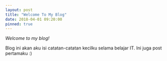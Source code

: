 ```yaml
---
layout: post
title: "Welcome To My Blog"
date: 2018-04-01 09:20:00
pinned: true
---
```

*Welcome to my blog!* 

Blog ini akan aku isi catatan-catatan kecilku selama belajar IT. Ini juga post pertamaku :)


